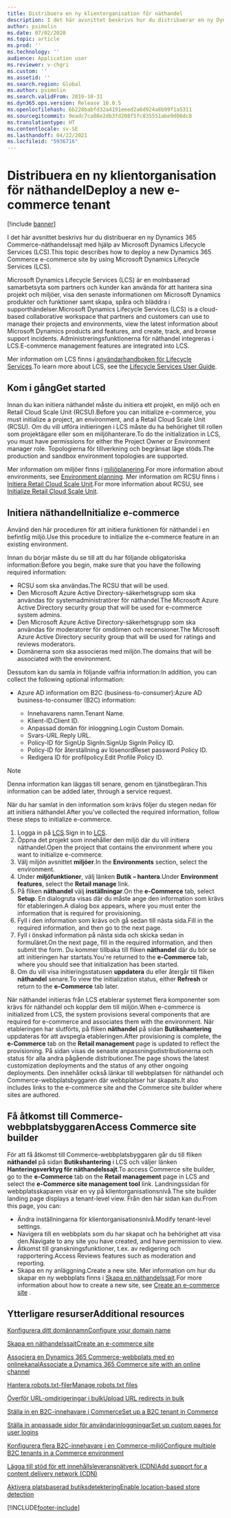 ```yaml
---
title: Distribuera en ny klientorganisation för näthandel
description: I det här avsnittet beskrivs hur du distribuerar en ny Dynamics 365 Commerce-näthandelssajt med hjälp av Microsoft Dynamics Lifecycle Services (LCS).
author: psimolin
ms.date: 07/02/2020
ms.topic: article
ms.prod: ''
ms.technology: ''
audience: Application user
ms.reviewer: v-chgri
ms.custom: ''
ms.assetid: ''
ms.search.region: Global
ms.author: psimolin
ms.search.validFrom: 2019-10-31
ms.dyn365.ops.version: Release 10.0.5
ms.openlocfilehash: 6b228babfd32a4191eeed2a6d924a8b99f1a5311
ms.sourcegitcommit: 9eadc7ca08e2db3fd208f5fc835551abe9d06dc8
ms.translationtype: HT
ms.contentlocale: sv-SE
ms.lasthandoff: 04/22/2021
ms.locfileid: "5936716"
---
```

# <a name="deploy-a-new-e-commerce-tenant"></a><span data-ttu-id="654b8-103">Distribuera en ny klientorganisation för näthandel</span><span class="sxs-lookup"><span data-stu-id="654b8-103">Deploy a new e-commerce tenant</span></span>

[!include [banner](includes/banner.md)]

<span data-ttu-id="654b8-104">I det här avsnittet beskrivs hur du distribuerar en ny Dynamics 365 Commerce-näthandelssajt med hjälp av Microsoft Dynamics Lifecycle Services (LCS).</span><span class="sxs-lookup"><span data-stu-id="654b8-104">This topic describes how to deploy a new Dynamics 365 Commerce e-commerce site by using Microsoft Dynamics Lifecycle Services (LCS).</span></span>

<span data-ttu-id="654b8-105">Microsoft Dynamics Lifecycle Services (LCS) är en molnbaserad samarbetsyta som partners och kunder kan använda för att hantera sina projekt och miljöer, visa den senaste informationen om Microsoft Dynamics produkter och funktioner samt skapa, spåra och bläddra i supporthändelser.</span><span class="sxs-lookup"><span data-stu-id="654b8-105">Microsoft Dynamics Lifecycle Services (LCS) is a cloud-based collaborative workspace that partners and customers can use to manage their projects and environments, view the latest information about Microsoft Dynamics products and features, and create, track, and browse support incidents.</span></span> <span data-ttu-id="654b8-106">Administreringsfunktionerna för näthandel integreras i LCS.</span><span class="sxs-lookup"><span data-stu-id="654b8-106">E-commerce management features are integrated into LCS.</span></span>

<span data-ttu-id="654b8-107">Mer information om LCS finns i [användarhandboken för Lifecycle Services](/dynamics365/unified-operations/dev-itpro/lifecycle-services/lcs-user-guide).</span><span class="sxs-lookup"><span data-stu-id="654b8-107">To learn more about LCS, see the [Lifecycle Services User Guide](/dynamics365/unified-operations/dev-itpro/lifecycle-services/lcs-user-guide).</span></span>
    
## <a name="get-started"></a><span data-ttu-id="654b8-108">Kom i gång</span><span class="sxs-lookup"><span data-stu-id="654b8-108">Get started</span></span>

<span data-ttu-id="654b8-109">Innan du kan initiera näthandel måste du initiera ett projekt, en miljö och en Retail Cloud Scale Unit (RCSU).</span><span class="sxs-lookup"><span data-stu-id="654b8-109">Before you can initialize e-commerce, you must initialize a project, an environment, and a Retail Cloud Scale Unit (RCSU).</span></span> <span data-ttu-id="654b8-110">Om du vill utföra initieringen i LCS måste du ha behörighet till rollen som projektägare eller som en miljöhanterare.</span><span class="sxs-lookup"><span data-stu-id="654b8-110">To do the initialization in LCS, you must have permissions for either the Project Owner or Environment manager role.</span></span> <span data-ttu-id="654b8-111">Topologierna för tillverkning och begränsat läge stöds.</span><span class="sxs-lookup"><span data-stu-id="654b8-111">The production and sandbox environment topologies are supported.</span></span>

<span data-ttu-id="654b8-112">Mer information om miljöer finns i [miljöplanering](/dynamics365/unified-operations/fin-and-ops/imp-lifecycle/environment-planning).</span><span class="sxs-lookup"><span data-stu-id="654b8-112">For more information about environments, see [Environment planning](/dynamics365/unified-operations/fin-and-ops/imp-lifecycle/environment-planning).</span></span> <span data-ttu-id="654b8-113">Mer information om RCSU finns i [Initiera Retail Cloud Scale Unit](/dynamics365/unified-operations/dev-itpro/deployment/initialize-retail-channels).</span><span class="sxs-lookup"><span data-stu-id="654b8-113">For more information about RCSU, see [Initialize Retail Cloud Scale Unit](/dynamics365/unified-operations/dev-itpro/deployment/initialize-retail-channels).</span></span>

## <a name="initialize-e-commerce"></a><span data-ttu-id="654b8-114">Initiera näthandel</span><span class="sxs-lookup"><span data-stu-id="654b8-114">Initialize e-commerce</span></span>

<span data-ttu-id="654b8-115">Använd den här proceduren för att initiera funktionen för näthandel i en befintlig miljö.</span><span class="sxs-lookup"><span data-stu-id="654b8-115">Use this procedure to initialize the e-commerce feature in an existing environment.</span></span>

<span data-ttu-id="654b8-116">Innan du börjar måste du se till att du har följande obligatoriska information:</span><span class="sxs-lookup"><span data-stu-id="654b8-116">Before you begin, make sure that you have the following required information:</span></span>

- <span data-ttu-id="654b8-117">RCSU som ska användas.</span><span class="sxs-lookup"><span data-stu-id="654b8-117">The RCSU that will be used.</span></span>
- <span data-ttu-id="654b8-118">Den Microsoft Azure Active Directory-säkerhetsgrupp som ska användas för systemadministratörer för näthandel.</span><span class="sxs-lookup"><span data-stu-id="654b8-118">The Microsoft Azure Active Directory security group that will be used for e-commerce system admins.</span></span>
- <span data-ttu-id="654b8-119">Den Microsoft Azure Active Directory-säkerhetsgrupp som ska användas för moderatorer för omdömen och recensioner.</span><span class="sxs-lookup"><span data-stu-id="654b8-119">The Microsoft Azure Active Directory security group that will be used for ratings and reviews moderators.</span></span>
- <span data-ttu-id="654b8-120">Domänerna som ska associeras med miljön.</span><span class="sxs-lookup"><span data-stu-id="654b8-120">The domains that will be associated with the environment.</span></span>

<span data-ttu-id="654b8-121">Dessutom kan du samla in följande valfria information:</span><span class="sxs-lookup"><span data-stu-id="654b8-121">In addition, you can collect the following optional information:</span></span>

- <span data-ttu-id="654b8-122">Azure AD information om B2C (business-to-consumer):</span><span class="sxs-lookup"><span data-stu-id="654b8-122">Azure AD business-to-consumer (B2C) information:</span></span>

    - <span data-ttu-id="654b8-123">Innehavarens namn.</span><span class="sxs-lookup"><span data-stu-id="654b8-123">Tenant Name.</span></span>
    - <span data-ttu-id="654b8-124">Klient-ID.</span><span class="sxs-lookup"><span data-stu-id="654b8-124">Client ID.</span></span>
    - <span data-ttu-id="654b8-125">Anpassad domän för inloggning.</span><span class="sxs-lookup"><span data-stu-id="654b8-125">Login Custom Domain.</span></span>
    - <span data-ttu-id="654b8-126">Svars-URL.</span><span class="sxs-lookup"><span data-stu-id="654b8-126">Reply URL.</span></span>
    - <span data-ttu-id="654b8-127">Policy-ID för SignUp SignIn.</span><span class="sxs-lookup"><span data-stu-id="654b8-127">SignUp SignIn Policy ID.</span></span>
    - <span data-ttu-id="654b8-128">Policy-ID för återställning av lösenord</span><span class="sxs-lookup"><span data-stu-id="654b8-128">Reset password Policy ID.</span></span>
    - <span data-ttu-id="654b8-129">Redigera ID för profilpolicy.</span><span class="sxs-lookup"><span data-stu-id="654b8-129">Edit Profile Policy ID.</span></span>

> [!NOTE]
> <span data-ttu-id="654b8-130">Denna information kan läggas till senare, genom en tjänstbegäran.</span><span class="sxs-lookup"><span data-stu-id="654b8-130">This information can be added later, through a service request.</span></span>

<span data-ttu-id="654b8-131">När du har samlat in den information som krävs följer du stegen nedan för att initiera näthandel.</span><span class="sxs-lookup"><span data-stu-id="654b8-131">After you've collected the required information, follow these steps to initialize e-commerce.</span></span>

1. <span data-ttu-id="654b8-132">Logga in på [LCS](https://lcs.dynamics.com).</span><span class="sxs-lookup"><span data-stu-id="654b8-132">Sign in to [LCS](https://lcs.dynamics.com).</span></span>
1. <span data-ttu-id="654b8-133">Öppna det projekt som innehåller den miljö där du vill initiera näthandel.</span><span class="sxs-lookup"><span data-stu-id="654b8-133">Open the project that contains the environment where you want to initialize e-commerce.</span></span>
1. <span data-ttu-id="654b8-134">Välj miljön avsnittet **miljöer**.</span><span class="sxs-lookup"><span data-stu-id="654b8-134">In the **Environments** section, select the environment.</span></span>
1. <span data-ttu-id="654b8-135">Under **miljöfunktioner**, välj länken **Butik – hantera**.</span><span class="sxs-lookup"><span data-stu-id="654b8-135">Under **Environment features**, select the **Retail manage** link.</span></span>
1. <span data-ttu-id="654b8-136">På fliken **näthandel** välj **inställningar**.</span><span class="sxs-lookup"><span data-stu-id="654b8-136">On the **e-Commerce** tab, select **Setup**.</span></span> <span data-ttu-id="654b8-137">En dialogruta visas där du måste ange den information som krävs för etableringen.</span><span class="sxs-lookup"><span data-stu-id="654b8-137">A dialog box appears, where you must enter the information that is required for provisioning.</span></span>
1. <span data-ttu-id="654b8-138">Fyll i den information som krävs och gå sedan till nästa sida.</span><span class="sxs-lookup"><span data-stu-id="654b8-138">Fill in the required information, and then go to the next page.</span></span>
1. <span data-ttu-id="654b8-139">Fyll i önskad information på nästa sida och skicka sedan in formuläret.</span><span class="sxs-lookup"><span data-stu-id="654b8-139">On the next page, fill in the required information, and then submit the form.</span></span> <span data-ttu-id="654b8-140">Du kommer tillbaka till fliken **näthandel** där du bör se att initieringen har startats.</span><span class="sxs-lookup"><span data-stu-id="654b8-140">You're returned to the **e-Commerce** tab, where you should see that initialization has been started.</span></span>
1. <span data-ttu-id="654b8-141">Om du vill visa initieringsstatusen **uppdatera** du eller återgår till fliken **näthandel** senare.</span><span class="sxs-lookup"><span data-stu-id="654b8-141">To view the initialization status, either **Refresh** or return to the **e-Commerce** tab later.</span></span>
    
<span data-ttu-id="654b8-142">När näthandel initieras från LCS etablerar systemet flera komponenter som krävs för näthandel och kopplar dem till miljön.</span><span class="sxs-lookup"><span data-stu-id="654b8-142">When e-commerce is initialized from LCS, the system provisions several components that are required for e-commerce and associates them with the environment.</span></span> <span data-ttu-id="654b8-143">När etableringen har slutförts, på fliken **näthandel** på sidan **Butikshantering** uppdateras för att avspegla etableringen.</span><span class="sxs-lookup"><span data-stu-id="654b8-143">After provisioning is complete, the **e-Commerce** tab on the **Retail management** page is updated to reflect the provisioning.</span></span> <span data-ttu-id="654b8-144">På sidan visas de senaste anpassningsdistributionerna och status för alla andra pågående distributioner.</span><span class="sxs-lookup"><span data-stu-id="654b8-144">The page shows the latest customization deployments and the status of any other ongoing deployments.</span></span> <span data-ttu-id="654b8-145">Den innehåller också länkar till webbplatsen för näthandel och Commerce-webbplatsbyggaren där webbplatser har skapats.</span><span class="sxs-lookup"><span data-stu-id="654b8-145">It also includes links to the e-commerce site and the Commerce site builder where sites are authored.</span></span>

## <a name="access-commerce-site-builder"></a><span data-ttu-id="654b8-146">Få åtkomst till Commerce-webbplatsbyggaren</span><span class="sxs-lookup"><span data-stu-id="654b8-146">Access Commerce site builder</span></span>

<span data-ttu-id="654b8-147">För att få åtkomst till Commerce-webbplatsbyggaren går du till fliken **näthandel** på sidan **Butikshantering** i LCS och väljer länken **Hanteringsverktyg för näthandelssajt**.</span><span class="sxs-lookup"><span data-stu-id="654b8-147">To access Commerce site builder, go to the **e-Commerce** tab on the **Retail management** page in LCS and select the **e-Commerce site management tool** link.</span></span> <span data-ttu-id="654b8-148">Landningssidan för webbplatsskaparen visar en vy på klientorganisationsnivå.</span><span class="sxs-lookup"><span data-stu-id="654b8-148">The site builder landing page displays a tenant-level view.</span></span> <span data-ttu-id="654b8-149">Från den här sidan kan du:</span><span class="sxs-lookup"><span data-stu-id="654b8-149">From this page, you can:</span></span>

- <span data-ttu-id="654b8-150">Ändra inställningarna för klientorganisationsnivå.</span><span class="sxs-lookup"><span data-stu-id="654b8-150">Modify tenant-level settings.</span></span>
- <span data-ttu-id="654b8-151">Navigera till en webbplats som du har skapat och ha behörighet att visa den.</span><span class="sxs-lookup"><span data-stu-id="654b8-151">Navigate to any site you have created, and have permission to view.</span></span> 
- <span data-ttu-id="654b8-152">Åtkomst till granskningsfunktioner, t.ex. av redigering och rapportering.</span><span class="sxs-lookup"><span data-stu-id="654b8-152">Access Reviews features such as moderation and reporting.</span></span>
- <span data-ttu-id="654b8-153">Skapa en ny anläggning.</span><span class="sxs-lookup"><span data-stu-id="654b8-153">Create a new site.</span></span> <span data-ttu-id="654b8-154">Mer information om hur du skapar en ny webbplats finns i [Skapa en näthandelssajt](create-ecommerce-site.md).</span><span class="sxs-lookup"><span data-stu-id="654b8-154">For more information about how to create a new site, see [Create an e-commerce site](create-ecommerce-site.md) .</span></span> 

## <a name="additional-resources"></a><span data-ttu-id="654b8-155">Ytterligare resurser</span><span class="sxs-lookup"><span data-stu-id="654b8-155">Additional resources</span></span>

[<span data-ttu-id="654b8-156">Konfigurera ditt domännamn</span><span class="sxs-lookup"><span data-stu-id="654b8-156">Configure your domain name</span></span>](configure-your-domain-name.md)

[<span data-ttu-id="654b8-157">Skapa en näthandelssajt</span><span class="sxs-lookup"><span data-stu-id="654b8-157">Create an e-commerce site</span></span>](create-ecommerce-site.md)

[<span data-ttu-id="654b8-158">Associera en Dynamics 365 Commerce-webbplats med en onlinekanal</span><span class="sxs-lookup"><span data-stu-id="654b8-158">Associate a Dynamics 365 Commerce site with an online channel</span></span>](associate-site-online-store.md)

[<span data-ttu-id="654b8-159">Hantera robots.txt-filer</span><span class="sxs-lookup"><span data-stu-id="654b8-159">Manage robots.txt files</span></span>](manage-robots-txt-files.md)

[<span data-ttu-id="654b8-160">Överför URL-omdirigeringar i bulk</span><span class="sxs-lookup"><span data-stu-id="654b8-160">Upload URL redirects in bulk</span></span>](upload-bulk-redirects.md)

[<span data-ttu-id="654b8-161">Ställa in en B2C-innehavare i Commerce</span><span class="sxs-lookup"><span data-stu-id="654b8-161">Set up a B2C tenant in Commerce</span></span>](set-up-B2C-tenant.md)

[<span data-ttu-id="654b8-162">Ställa in anpassade sidor för användarinloggningar</span><span class="sxs-lookup"><span data-stu-id="654b8-162">Set up custom pages for user logins</span></span>](custom-pages-user-logins.md)

[<span data-ttu-id="654b8-163">Konfigurera flera B2C-innehavare i en Commerce-miljö</span><span class="sxs-lookup"><span data-stu-id="654b8-163">Configure multiple B2C tenants in a Commerce environment</span></span>](configure-multi-B2C-tenants.md)

[<span data-ttu-id="654b8-164">Lägga till stöd för ett innehållsleveransnätverk (CDN)</span><span class="sxs-lookup"><span data-stu-id="654b8-164">Add support for a content delivery network (CDN)</span></span>](add-cdn-support.md)

[<span data-ttu-id="654b8-165">Aktivera platsbaserad butiksdetektering</span><span class="sxs-lookup"><span data-stu-id="654b8-165">Enable location-based store detection</span></span>](enable-store-detection.md)


[!INCLUDE[footer-include](../includes/footer-banner.md)]